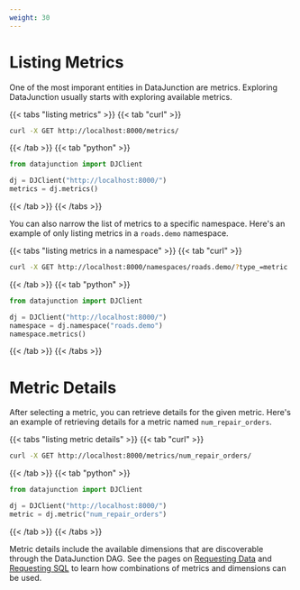 ```yaml
---
weight: 30
---
```


# Listing Metrics

One of the most imporant entities in DataJunction are metrics. Exploring DataJunction usually starts with
exploring available metrics.    

{{< tabs "listing metrics" >}}
{{< tab "curl" >}}
```sh
curl -X GET http://localhost:8000/metrics/
```
{{< /tab >}}
{{< tab "python" >}}

```py
from datajunction import DJClient

dj = DJClient("http://localhost:8000/")
metrics = dj.metrics()
```
{{< /tab >}}
{{< /tabs >}}

You can also narrow the list of metrics to a specific namespace. Here's an example of only listing metrics in a `roads.demo`
namespace.

{{< tabs "listing metrics in a namespace" >}}
{{< tab "curl" >}}
```sh
curl -X GET http://localhost:8000/namespaces/roads.demo/?type_=metric
```
{{< /tab >}}
{{< tab "python" >}}
```py
from datajunction import DJClient

dj = DJClient("http://localhost:8000/")
namespace = dj.namespace("roads.demo")
namespace.metrics()
```
{{< /tab >}}
{{< /tabs >}}

# Metric Details

After selecting a metric, you can retrieve details for the given metric. Here's an example of retrieving
details for a metric named `num_repair_orders`.

{{< tabs "listing metric details" >}}
{{< tab "curl" >}}
```sh
curl -X GET http://localhost:8000/metrics/num_repair_orders/
```
{{< /tab >}}
{{< tab "python" >}}
```py
from datajunction import DJClient

dj = DJClient("http://localhost:8000/")
metric = dj.metric("num_repair_orders")
```
{{< /tab >}}
{{< /tabs >}}

Metric details include the available dimensions that are discoverable through the DataJunction DAG. See the pages on
[Requesting Data](../requesting-data) and [Requesting SQL](../requesting-sql) to learn how combinations of metrics
and dimensions can be used.